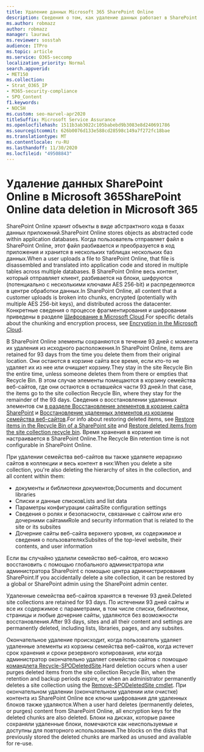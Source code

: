 ```yaml
---
title: Удаление данных Microsoft 365 SharePoint Online
description: Сведения о том, как удаление данных работает в SharePoint Online, например, место хранения удаленного контента и продолжительность.
ms.author: robmazz
author: robmazz
manager: laurawi
ms.reviewer: sosstah
audience: ITPro
ms.topic: article
ms.service: O365-seccomp
localization_priority: Normal
search.appverid:
- MET150
ms.collection:
- Strat_O365_IP
- M365-security-compliance
- SPO_Content
f1.keywords:
- NOCSH
ms.custom: seo-marvel-apr2020
titleSuffix: Microsoft Service Assurance
ms.openlocfilehash: 1511b3ab3022c105babebd9b3083e8d240691786
ms.sourcegitcommit: 626b0076d133e588cd28598c149a7f272fc18bae
ms.translationtype: MT
ms.contentlocale: ru-RU
ms.lasthandoff: 11/30/2020
ms.locfileid: "49508843"
---
```

# <a name="sharepoint-online-data-deletion-in-microsoft-365"></a><span data-ttu-id="ac5bb-103">Удаление данных SharePoint Online в Microsoft 365</span><span class="sxs-lookup"><span data-stu-id="ac5bb-103">SharePoint Online data deletion in Microsoft 365</span></span>

<span data-ttu-id="ac5bb-104">SharePoint Online хранит объекты в виде абстрактного кода в базах данных приложений.</span><span class="sxs-lookup"><span data-stu-id="ac5bb-104">SharePoint Online stores objects as abstracted code within application databases.</span></span> <span data-ttu-id="ac5bb-105">Когда пользователь отправляет файл в SharePoint Online, этот файл разбивается и преобразуется в код приложения и хранится в нескольких таблицах нескольких баз данных.</span><span class="sxs-lookup"><span data-stu-id="ac5bb-105">When a user uploads a file to SharePoint Online, that file is disassembled and translated into application code and stored in multiple tables across multiple databases.</span></span> <span data-ttu-id="ac5bb-106">В SharePoint Online весь контент, который отправляет клиент, разбивается на блоки, шифруются (потенциально с несколькими ключами AES 256-bit) и распределяются в центре обработки данных.</span><span class="sxs-lookup"><span data-stu-id="ac5bb-106">In SharePoint Online, all content that a customer uploads is broken into chunks, encrypted (potentially with multiple AES 256-bit keys), and distributed across the datacenter.</span></span> <span data-ttu-id="ac5bb-107">Конкретные сведения о процессе фрагментирования и шифровании приведены в разделе [Шифрование в Microsoft Cloud](https://docs.microsoft.com/microsoft-365/compliance/office-365-encryption-in-the-microsoft-cloud-overview).</span><span class="sxs-lookup"><span data-stu-id="ac5bb-107">For specific details about the chunking and encryption process, see [Encryption in the Microsoft Cloud](https://docs.microsoft.com/microsoft-365/compliance/office-365-encryption-in-the-microsoft-cloud-overview).</span></span> 

<span data-ttu-id="ac5bb-108">В SharePoint Online элементы сохраняются в течение 93 дней с момента их удаления из исходного расположения.</span><span class="sxs-lookup"><span data-stu-id="ac5bb-108">In SharePoint Online, items are retained for 93 days from the time you delete them from their original location.</span></span> <span data-ttu-id="ac5bb-109">Они остаются в корзине сайта все время, если кто-то не удаляет их из нее или очищает корзину.</span><span class="sxs-lookup"><span data-stu-id="ac5bb-109">They stay in the site Recycle Bin the entire time, unless someone deletes them from there or empties that Recycle Bin.</span></span> <span data-ttu-id="ac5bb-110">В этом случае элементы помещаются в корзину семейства веб-сайтов, где они остаются в оставшейся части 93 дней.</span><span class="sxs-lookup"><span data-stu-id="ac5bb-110">In that case, the items go to the site collection Recycle Bin, where they stay for the remainder of the 93 days.</span></span> <span data-ttu-id="ac5bb-111">Сведения о восстановлении удаленных элементов см [в разделе Восстановление элементов в корзине сайта SharePoint](https://support.office.com/article/6df466b6-55f2-4898-8d6e-c0dff851a0be#ID0EAADAAA=Online
) и [Восстановление удаленных элементов из корзины семейства веб-сайтов](https://support.office.com/article/5fa924ee-16d7-487b-9a0a-021b9062d14b).</span><span class="sxs-lookup"><span data-stu-id="ac5bb-111">For info about restoring deleted items, see [Restore items in the Recycle Bin of a SharePoint site](https://support.office.com/article/6df466b6-55f2-4898-8d6e-c0dff851a0be#ID0EAADAAA=Online
) and [Restore deleted items from the site collection recycle bin](https://support.office.com/article/5fa924ee-16d7-487b-9a0a-021b9062d14b).</span></span> <span data-ttu-id="ac5bb-112">Время хранения в корзине не настраивается в SharePoint Online.</span><span class="sxs-lookup"><span data-stu-id="ac5bb-112">The Recycle Bin retention time is not configurable in SharePoint Online.</span></span>

<span data-ttu-id="ac5bb-113">При удалении семейства веб-сайтов вы также удаляете иерархию сайтов в коллекции и весь контент в них:</span><span class="sxs-lookup"><span data-stu-id="ac5bb-113">When you delete a site collection, you're also deleting the hierarchy of sites in the collection, and all content within them:</span></span>

- <span data-ttu-id="ac5bb-114">документы и библиотеки документов;</span><span class="sxs-lookup"><span data-stu-id="ac5bb-114">Documents and document libraries</span></span>
- <span data-ttu-id="ac5bb-115">Списки и данные списков</span><span class="sxs-lookup"><span data-stu-id="ac5bb-115">Lists and list data</span></span>
- <span data-ttu-id="ac5bb-116">Параметры конфигурации сайта</span><span class="sxs-lookup"><span data-stu-id="ac5bb-116">Site configuration settings</span></span>
- <span data-ttu-id="ac5bb-117">Сведения о ролях и безопасности, связанные с сайтом или его дочерними сайтами</span><span class="sxs-lookup"><span data-stu-id="ac5bb-117">Role and security information that is related to the site or its subsites</span></span>
- <span data-ttu-id="ac5bb-118">Дочерние сайты веб-сайта верхнего уровня, их содержимое и сведения о пользователях</span><span class="sxs-lookup"><span data-stu-id="ac5bb-118">Subsites of the top-level website, their contents, and user information</span></span>

<span data-ttu-id="ac5bb-119">Если вы случайно удалили семейство веб-сайтов, его можно восстановить с помощью глобального администратора или администратора SharePoint с помощью центра администрирования SharePoint.</span><span class="sxs-lookup"><span data-stu-id="ac5bb-119">If you accidentally delete a site collection, it can be restored by a global or SharePoint admin using the SharePoint admin center.</span></span>

<span data-ttu-id="ac5bb-120">Удаленные семейства веб-сайтов хранятся в течение 93 дней.</span><span class="sxs-lookup"><span data-stu-id="ac5bb-120">Deleted site collections are retained for 93 days.</span></span> <span data-ttu-id="ac5bb-121">По истечении 93 дней сайты и все их содержимое с параметрами, в том числе списки, библиотеки, страницы и любые дочерние сайты, удаляются без возможности восстановления.</span><span class="sxs-lookup"><span data-stu-id="ac5bb-121">After 93 days, sites and all their content and settings are permanently deleted, including lists, libraries, pages, and any subsites.</span></span>

<span data-ttu-id="ac5bb-122">Окончательное удаление происходит, когда пользователь удаляет удаленные элементы из корзины семейства веб-сайтов, когда истечет срок хранения и сроки резервного копирования, или когда администратор окончательно удаляет семейство сайтов с помощью [командлета Recycle-SPODeletedSite](https://docs.microsoft.com/powershell/module/sharepoint-online/remove-spodeletedsite).</span><span class="sxs-lookup"><span data-stu-id="ac5bb-122">Hard deletion occurs when a user purges deleted items from the site collection Recycle Bin, when the retention and backup periods expire, or when an administrator permanently deletes a site collection using the [Remove-SPODeletedSite cmdlet](https://docs.microsoft.com/powershell/module/sharepoint-online/remove-spodeletedsite).</span></span> <span data-ttu-id="ac5bb-123">При окончательном удалении (окончательном удалении или очистке) контента из SharePoint Online все ключи шифрования для удаленных блоков также удаляются.</span><span class="sxs-lookup"><span data-stu-id="ac5bb-123">When a user hard deletes (permanently deletes, or purges) content from SharePoint Online, all encryption keys for the deleted chunks are also deleted.</span></span> <span data-ttu-id="ac5bb-124">Блоки на дисках, которые ранее сохраняли удаленные блоки, помечаются как неиспользуемые и доступны для повторного использования.</span><span class="sxs-lookup"><span data-stu-id="ac5bb-124">The blocks on the disks that previously stored the deleted chunks are marked as unused and available for re-use.</span></span>
